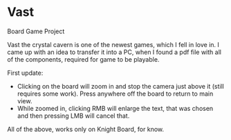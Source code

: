 # Vast
Board Game Project

Vast the crystal cavern is one of the newest games, which I fell in love in. I came up with an idea to transfer it into a PC, when I found a pdf file with all of the components, required for game to be playable.

First update:
- Clicking on the board will zoom in and stop the camera just above it (still requires some work). Press anywhere off the board to return to main view.
- While zoomed in, clicking RMB will enlarge the text, that was chosen and then pressing LMB will cancel that.

All of the above, works only on Knight Board, for know.
